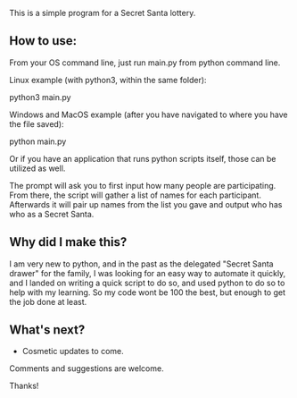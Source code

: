 This is a simple program for a Secret Santa lottery.

How to use:
-----------

From your OS command line, just run main.py from python command line.

Linux example (with python3, within the same folder):

  python3 main.py

Windows and MacOS example (after you have navigated to where you have the file saved):

  python main.py

Or if you have an application that runs python scripts itself, those can be utilized as well.

The prompt will ask you to first input how many people are participating.
From there, the script will gather a list of names for each participant.
Afterwards it will pair up names from the list you gave and output who has who as a Secret Santa.

Why did I make this?
--------------------
I am very new to python, and in the past as the delegated "Secret Santa drawer" for the family, I was looking for an easy way to automate it quickly, and I landed on writing a quick script to do so, and used python to do so to help with my learning. So my code wont be 100 the best, but enough to get the job done at least.

What's next?
------------
- Cosmetic updates to come.

Comments and suggestions are welcome.

Thanks!
